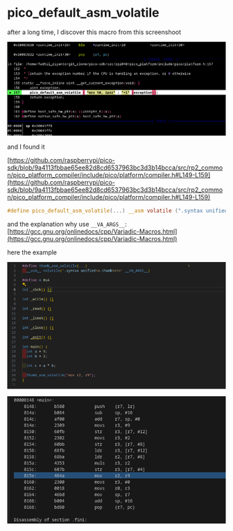 # pico_default_asm_volatile

after a long time, I discover this macro from this screenshoot

![image](../_images/fe28d3decea5adad85287258acbfe1798633ddb0a31f160672716fc61632ab2866b9c0a853b77973296555b2e411342cee912b0cbc9a990ecacbed37.png)

and I found it

[https://github.com/raspberrypi/pico-sdk/blob/9a4113fbbae65ee82d8cd6537963bc3d3b14bcca/src/rp2_common/pico_platform_compiler/include/pico/platform/compiler.h#L149-L159](https://github.com/raspberrypi/pico-sdk/blob/9a4113fbbae65ee82d8cd6537963bc3d3b14bcca/src/rp2_common/pico_platform_compiler/include/pico/platform/compiler.h#L149-L159)


```c
#define pico_default_asm_volatile(...) __asm volatile (".syntax unified\n" __VA_ARGS__)
```
and the explanation why use `__VA_ARGS__`: [https://gcc.gnu.org/onlinedocs/cpp/Variadic-Macros.html](https://gcc.gnu.org/onlinedocs/cpp/Variadic-Macros.html)

here the example

![image](../_images/3f10433700ab0dbc062496ebf165befd3f1f55a283d912a7efcc09bf8dc6329ae0812cc1e0acb3e5b3a0fc39f3399bd794c66054ff1f919c3df6e703.png)

![image](../_images/7e4c168002be67f1892819134d389599878fa6ba856daa874fdb6273681b437fea071e16dbc52e877969d5efad3eff65283ab0337d9a054bb703e65b.png)